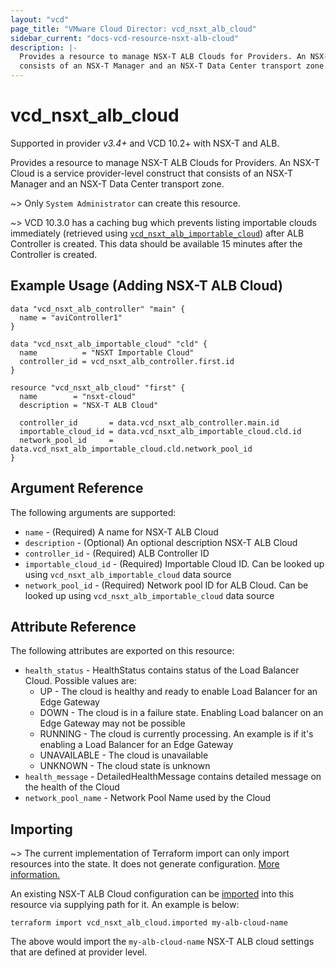 ```yaml
---
layout: "vcd"
page_title: "VMware Cloud Director: vcd_nsxt_alb_cloud"
sidebar_current: "docs-vcd-resource-nsxt-alb-cloud"
description: |-
  Provides a resource to manage NSX-T ALB Clouds for Providers. An NSX-T Cloud is a service provider-level construct that
  consists of an NSX-T Manager and an NSX-T Data Center transport zone.
---
```


# vcd\_nsxt\_alb\_cloud

Supported in provider *v3.4+* and VCD 10.2+ with NSX-T and ALB.

Provides a resource to manage NSX-T ALB Clouds for Providers. An NSX-T Cloud is a service provider-level construct that
consists of an NSX-T Manager and an NSX-T Data Center transport zone.

~> Only `System Administrator` can create this resource.

~> VCD 10.3.0 has a caching bug which prevents listing importable clouds immediately (retrieved using
[`vcd_nsxt_alb_importable_cloud`](/providers/vmware/vcd/latest/docs/data-sources/nsxt_alb_importable_cloud)) after ALB
Controller is created. This data should be available 15 minutes after the Controller is created.


## Example Usage (Adding NSX-T ALB Cloud)

```hcl
data "vcd_nsxt_alb_controller" "main" {
  name = "aviController1"
}

data "vcd_nsxt_alb_importable_cloud" "cld" {
  name          = "NSXT Importable Cloud"
  controller_id = vcd_nsxt_alb_controller.first.id
}

resource "vcd_nsxt_alb_cloud" "first" {
  name        = "nsxt-cloud"
  description = "NSX-T ALB Cloud"

  controller_id       = data.vcd_nsxt_alb_controller.main.id
  importable_cloud_id = data.vcd_nsxt_alb_importable_cloud.cld.id
  network_pool_id     = data.vcd_nsxt_alb_importable_cloud.cld.network_pool_id
}
```

## Argument Reference

The following arguments are supported:

* `name` - (Required) A name for NSX-T ALB Cloud
* `description` - (Optional) An optional description NSX-T ALB Cloud
* `controller_id` - (Required) ALB Controller ID
* `importable_cloud_id` - (Required) Importable Cloud ID. Can be looked up using `vcd_nsxt_alb_importable_cloud` data
  source
* `network_pool_id` - (Required) Network pool ID for ALB Cloud. Can be looked up using `vcd_nsxt_alb_importable_cloud` data
  source


## Attribute Reference

The following attributes are exported on this resource:

* `health_status` - HealthStatus contains status of the Load Balancer Cloud. Possible values are:
  * UP - The cloud is healthy and ready to enable Load Balancer for an Edge Gateway
  * DOWN - The cloud is in a failure state. Enabling Load balancer on an Edge Gateway may not be possible
  * RUNNING - The cloud is currently processing. An example is if it's enabling a Load Balancer for an Edge Gateway
  * UNAVAILABLE - The cloud is unavailable
  * UNKNOWN - The cloud state is unknown
* `health_message` - DetailedHealthMessage contains detailed message on the health of the Cloud
* `network_pool_name` - Network Pool Name used by the Cloud


## Importing

~> The current implementation of Terraform import can only import resources into the state.
It does not generate configuration. [More information.](https://www.terraform.io/docs/import/)

An existing NSX-T ALB Cloud configuration can be [imported][docs-import] into this resource
via supplying path for it. An example is below:

[docs-import]: https://www.terraform.io/docs/import/

```
terraform import vcd_nsxt_alb_cloud.imported my-alb-cloud-name
```

The above would import the `my-alb-cloud-name` NSX-T ALB cloud settings that are defined at provider level.